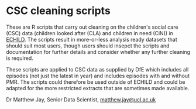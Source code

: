 # CSC cleaning scripts

These are R scripts that carry out cleaning on the children's social care (CSC) data (children looked after (CLA) and children in need (CiN)) in [ECHILD](https://www.echild.ac.uk/). The scripts result in more-or-less analysis ready datasets that should suit most users, though users should insepct the scripts and documentation for further details and consider whether any further cleaning is required.

These scripts are applied to CSC data as supplied by DfE which includes all episodes (not just the latest in year) and includes episodes with and without PMR. The scripts could therefore be used outside of ECHILD and could be adapted for the more restricted extracts that are sometimes made available.

Dr Matthew Jay,
Senior Data Scientist,
matthew.jay@ucl.ac.uk
